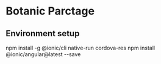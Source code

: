# Botanic Parctage
## Environment setup

npm install -g @ionic/cli native-run cordova-res
npm install @ionic/angular@latest --save

